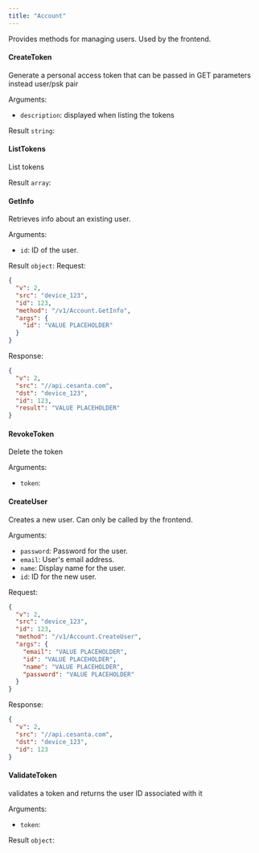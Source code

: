 ```yaml
---
title: "Account"
---
```


Provides methods for managing users. Used by the frontend.

#### CreateToken
Generate a personal access token that can be passed in GET parameters instead user/psk pair

Arguments:
- `description`: displayed when listing the tokens

Result `string`: 
#### ListTokens
List tokens


Result `array`: 
#### GetInfo
Retrieves info about an existing user.

Arguments:
- `id`: ID of the user.

Result `object`: 
Request:
```json
{
  "v": 2,
  "src": "device_123",
  "id": 123,
  "method": "/v1/Account.GetInfo",
  "args": {
    "id": "VALUE PLACEHOLDER"
  }
}

```

Response:
```json
{
  "v": 2,
  "src": "//api.cesanta.com",
  "dst": "device_123",
  "id": 123,
  "result": "VALUE PLACEHOLDER"
}

```

#### RevokeToken
Delete the token

Arguments:
- `token`: 

#### CreateUser
Creates a new user. Can only be called by the frontend.

Arguments:
- `password`: Password for the user.
- `email`: User's email address.
- `name`: Display name for the user.
- `id`: ID for the new user.

Request:
```json
{
  "v": 2,
  "src": "device_123",
  "id": 123,
  "method": "/v1/Account.CreateUser",
  "args": {
    "email": "VALUE PLACEHOLDER",
    "id": "VALUE PLACEHOLDER",
    "name": "VALUE PLACEHOLDER",
    "password": "VALUE PLACEHOLDER"
  }
}

```

Response:
```json
{
  "v": 2,
  "src": "//api.cesanta.com",
  "dst": "device_123",
  "id": 123
}

```

#### ValidateToken
validates a token and returns the user ID associated with it

Arguments:
- `token`: 

Result `object`: 

